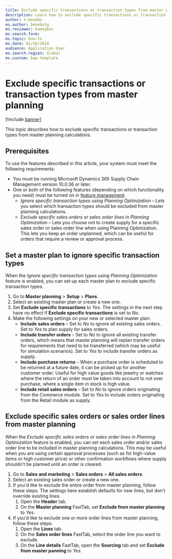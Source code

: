 ```yaml
---
title: Exclude specific transactions or transaction types from master planning
description: Learn how to exclude specific transactions or transaction types from master planning calculations.
author: t-benebo
ms.author: benebotg
ms.reviewer: kamaybac
ms.search.form:
ms.topic: how-to
ms.date: 01/16/2024
audience: Application User
ms.search.region: Global
ms.custom: bap-template
---
```


# Exclude specific transactions or transaction types from master planning

[!include [banner](../includes/banner.md)]

This topic describes how to exclude specific transactions or transaction types from master planning calculations.

## Prerequisites

To use the features described in this article, your system must meet the following requirements:

- You must be running Microsoft Dynamics 365 Supply Chain Management version 10.0.36 or later.
- One or both of the following features (depending on which functionality you need) must be turned on in [feature management](../../fin-ops-core/fin-ops/get-started/feature-management/feature-management-overview.md).
    - *Ignore specific transaction types using Planning Optimization* – Lets you select which transaction types should be excluded from master planning calculations.
    - *Exclude specific sales orders or sales order lines in Planning Optimization* – Lets you choose not to create supply for a specific sales order or sales order line when using Planning Optimization. This lets you keep an order unplanned, which can be useful for orders that require a review or approval process.

## Set a master plan to ignore specific transaction types

When the *Ignore specific transaction types using Planning Optimization* feature is enabled, you can set up each master plan to exclude specific transaction types.

1. Go to **Master planning** \> **Setup** \> **Plans**.
1. Select an existing master plan or create a new one.
1. Set **Exclude specific transactions** to *Yes*. The settings in the next step have no effect if **Exclude specific transactions** is set to *No*.
1. Make the following settings on your new or selected master plan:
    - **Include sales orders** – Set to *No* to ignore all existing sales orders. Set to *Yes* to plan supply for sales orders.
    - **Include transfer orders** – Set to *No* to ignore all existing transfer orders, which means that master planning will replan transfer orders for requirements that need to be transferred (which may be useful for simulation scenarios). Set to *Yes* to include transfer orders as supply.
    - **Include purchase returns** – When a purchase order is scheduled to be returned at a future date, it can be picked up for another customer order. Useful for high value goods like jewelry or watches where the return of an order must be taken into account to not over purchase, where a single item in stock is high value.
    - **Include retail sales orders** – Set to *No* to ignore orders originating from the Commerce module. Set to *Yes* to include orders originating from the Retail module as supply.

## Exclude specific sales orders or sales order lines from master planning

When the *Exclude specific sales orders or sales order lines in Planning Optimization* feature is enabled, you can set each sales order and/or sales order line to be included in master planning calculations. This may be useful when you are using certain approval processes (such as for high-value items or high customer price) or other confirmation workflows where supply shouldn't be planned until an order is cleared.

1. Go to **Sales and marketing** \> **Sales orders** \> **All sales orders**.
1. Select an existing sales order or create a new one.
1. If you'd like to exclude the entire order from master planning, follow these steps. The settings here establish defaults for new lines, but don't override existing lines.
    1. Open the **Header** tab.
    1. On the **Master planning** FastTab, set **Exclude from master planning** to *Yes*.
1. If you'd like to exclude one or more order lines from master planning, follow these steps:
    1. Open the **Lines** tab.
    1. On the **Sales order lines** FastTab, select the order line you want to exclude.
    1. On the **Line details** FastTab, open the **Sourcing** tab and set **Exclude from master panning** to *Yes*.
